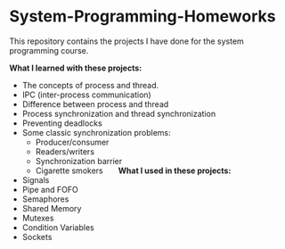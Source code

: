 # System-Programming-Homeworks

This repository contains the projects I have done for the system programming course.  
  
  
**What I learned with these projects:**
* The concepts of process and thread.
* IPC (inter-process communication)
* Difference between process and thread
* Process synchronization and thread synchronization
* Preventing deadlocks
* Some classic synchronization problems:
    * Producer/consumer
    * Readers/writers
    * Synchronization barrier
    * Cigarette smokers
&nbsp;
&nbsp;
&nbsp;
**What I used in these projects:**
* Signals
* Pipe and FOFO
* Semaphores
* Shared Memory
* Mutexes
* Condition Variables
* Sockets

